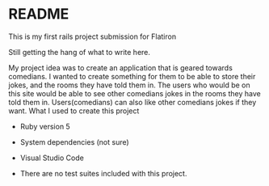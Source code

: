 # README

This is my first rails project submission for Flatiron 
 
 Still getting the hang of what to write here.

 My project idea was to create an application that is geared towards comedians.
 I wanted to create something for them to be able to store their jokes, and the rooms they have told them in.
 The users who would be on this site would be able to see other comedians jokes in the rooms they have told them in. 
 Users(comedians) can also like other comedians jokes if they want. 
 What I used to create this project

* Ruby version 5

* System dependencies (not sure)

* Visual Studio Code

* There are no test suites included with this project.

